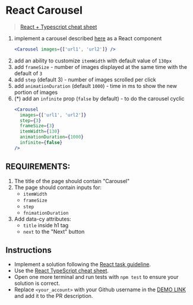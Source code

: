 # React Carousel

> [React + Typescript cheat sheet](https://mate-academy.github.io/fe-program/js/extra/react-typescript)

1. implement a carousel described [here](https://github.com/mate-academy/dom_carousel) as a React component
    ```jsx harmony
    <Carousel images={['url1', 'url2']} />
    ```
2. add an ability to customize `itemWidth` with default value of `130px`
3. add `frameSize` - number of images displayed at the same time with the default of `3`
4. add `step` (default 3) - number of images scrolled per click
5. add `animationDuration` (default `1000`) - time in ms to show the new portion of images
6. (*) add an `infinite` prop (`false` by default) - to do the carousel cyclic
    ```jsx harmony
    <Carousel
      images={['url1', 'url2']}
      step={3}
      frameSize={3}
      itemWidth={130}
      animationDuration={1000}
      infinite={false}
    />
    ```
    
## REQUIREMENTS:

1. The title of the page should contain "Carousel"
2. The page should contain inputs for:
   - `itemWidth`
   - `frameSize`
   - `step`
   - `fnimationDuration`
3. Add data-cy attributes:
   - `title` inside h1 tag
   - `next` to the "Next" button


## Instructions

- Implement a solution following the [React task guideline](https://github.com/mate-academy/react_task-guideline#react-tasks-guideline).
- Use the [React TypeScript cheat sheet](https://mate-academy.github.io/fe-program/js/extra/react-typescript).
- Open one more terminal and run tests with `npm test` to ensure your solution is correct.
- Replace `<your_account>` with your Github username in the [DEMO LINK](https://andriy-litkovets.github.io/react_carousel/) and add it to the PR description.
